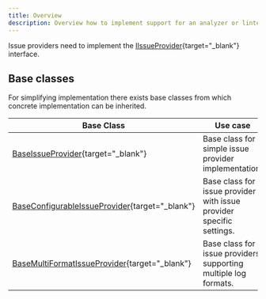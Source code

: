 ```yaml
---
title: Overview
description: Overview how to implement support for an analyzer or linter.
---
```


Issue providers need to implement the [IIssueProvider](https://cakebuild.net/api/Cake.Issues/IIssueProvider/){target="_blank"}
interface.

## Base classes

For simplifying implementation there exists base classes from which concrete implementation can be inherited.

| Base Class                                                                                                               | Use case                                                               | Tutorial                            |
|--------------------------------------------------------------------------------------------------------------------------|------------------------------------------------------------------------|-------------------------------------|
| [BaseIssueProvider](https://cakebuild.net/api/Cake.Issues/BaseIssueProvider/){target="_blank"}                           | Base class for a simple issue provider implementation.                 | [Simple provider]                   |
| [BaseConfigurableIssueProvider](https://cakebuild.net/api/Cake.Issues/BaseConfigurableIssueProvider_1/){target="_blank"} | Base class for a issue provider with issue provider specific settings. | [Provider settings]                 |
| [BaseMultiFormatIssueProvider](https://cakebuild.net/api/Cake.Issues/BaseMultiFormatIssueProvider_2/){target="_blank"}   | Base class for issue providers supporting multiple log formats.        | [Multiple log file formats support] |

[Simple provider]: tutorials/simple.md
[Provider settings]: tutorials/settings.md
[Multiple log file formats support]: tutorials/logfile-format.md
